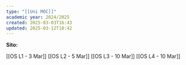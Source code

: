 ```yaml
---
type: "[[Uni MOC]]"
academic year: 2024/2025
created: 2025-03-03T16:43
updated: 2025-03-12T10:42
---
```

**Sito:** 

[[OS L1 - 3 Mar]]
[[OS L2 - 5 Mar]]
[[OS L3 - 10 Mar]]
[[OS L4 - 10 Mar]]